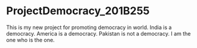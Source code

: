 # ProjectDemocracy_201B255
This is my new project for promoting democracy in world.
India is a democracy.
America is a democracy.
Pakistan is not a democracy.
I am the one who is the one.
